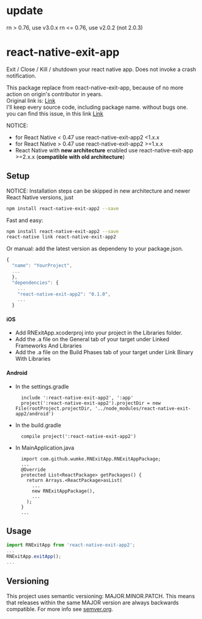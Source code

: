 # update
rn > 0.76, use v3.0.x
rn <= 0.76, use v2.0.2 (not 2.0.3)


# react-native-exit-app
Exit / Close / Kill / shutdown your react native app. Does not invoke a crash notification.

This package replace from react-native-exit-app, because of no more action on origin's contributor in years.
<br/>
Original link is: <a href="https://github.com/wumke/react-native-exit-app" target="_blank">Link</a>
<br/>
I'll keep every source code, including package name. without bugs one.
<br/>
you can find this issue, in this link <a href="https://github.com/wumke/react-native-exit-app/pull/72" target="_blank">Link</a>

NOTICE:
- for React Native < 0.47 use react-native-exit-app2 <1.x.x
- for React Native > 0.47 use react-native-exit-app2 >=1.x.x
- React Native with **new architecture** enabled use react-native-exit-app >=2.x.x (**compatible with old architecture**)

## Setup

NOTICE:
Installation steps can be skipped in new architecture and newer React Native versions, just 
```bash
npm install react-native-exit-app2 --save
```

Fast and easy:
```bash
npm install react-native-exit-app2 --save
react-native link react-native-exit-app2
```

Or manual: add the latest version as dependeny to your package.json.

```javascript
{
  "name": "YourProject",
  ...
  },
  "dependencies": {
    ...
    "react-native-exit-app2": "0.1.0",
    ...
  }
```

#### iOS
* Add RNExitApp.xcoderproj into your project in the Libraries folder.
* Add the .a file on the General tab of your target under Linked Frameworks And Libraries
* Add the .a file on the Build Phases tab of your target under Link Binary With Libraries

#### Android
* In the settings.gradle
  ```
    include ':react-native-exit-app2', ':app'
    project(':react-native-exit-app2').projectDir = new File(rootProject.projectDir, '../node_modules/react-native-exit-app2/android')
  ```
* In the build.gradle
  ```
    compile project(':react-native-exit-app2')
  ```
* In MainApplication.java
  ```
    import com.github.wumke.RNExitApp.RNExitAppPackage;
    ...
    @Override
    protected List<ReactPackage> getPackages() {
      return Arrays.<ReactPackage>asList(
        ...
        new RNExitAppPackage(),
        ...
      );
    }
    ...
  ```
## Usage

```javascript
import RNExitApp from 'react-native-exit-app2';
...
RNExitApp.exitApp();
...
```

## Versioning

This project uses semantic versioning: MAJOR.MINOR.PATCH.
This means that releases within the same MAJOR version are always backwards compatible. For more info see [semver.org](http://semver.org/).
